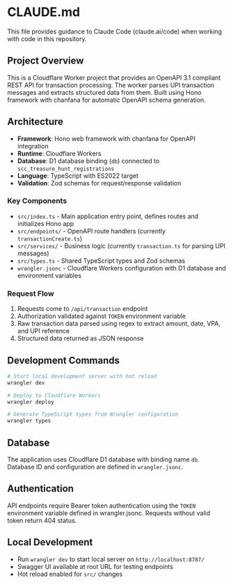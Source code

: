 # CLAUDE.md

This file provides guidance to Claude Code (claude.ai/code) when working with code in this repository.

## Project Overview

This is a Cloudflare Worker project that provides an OpenAPI 3.1 compliant REST API for transaction processing. The worker parses UPI transaction messages and extracts structured data from them. Built using Hono framework with chanfana for automatic OpenAPI schema generation.

## Architecture

- **Framework**: Hono web framework with chanfana for OpenAPI integration
- **Runtime**: Cloudflare Workers 
- **Database**: D1 database binding (`db`) connected to `scc_treasure_hunt_registrations`
- **Language**: TypeScript with ES2022 target
- **Validation**: Zod schemas for request/response validation

### Key Components

- `src/index.ts` - Main application entry point, defines routes and initializes Hono app
- `src/endpoints/` - OpenAPI route handlers (currently `transactionCreate.ts`)
- `src/services/` - Business logic (currently `transaction.ts` for parsing UPI messages)
- `src/types.ts` - Shared TypeScript types and Zod schemas
- `wrangler.jsonc` - Cloudflare Workers configuration with D1 database and environment variables

### Request Flow

1. Requests come to `/api/transaction` endpoint
2. Authorization validated against `TOKEN` environment variable
3. Raw transaction data parsed using regex to extract amount, date, VPA, and UPI reference
4. Structured data returned as JSON response

## Development Commands

```bash
# Start local development server with hot reload
wrangler dev

# Deploy to Cloudflare Workers
wrangler deploy

# Generate TypeScript types from Wrangler configuration  
wrangler types
```

## Database

The application uses Cloudflare D1 database with binding name `db`. Database ID and configuration are defined in `wrangler.jsonc`.

## Authentication

API endpoints require Bearer token authentication using the `TOKEN` environment variable defined in wrangler.jsonc. Requests without valid token return 404 status.

## Local Development

- Run `wrangler dev` to start local server on `http://localhost:8787/`
- Swagger UI available at root URL for testing endpoints
- Hot reload enabled for `src/` changes